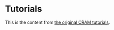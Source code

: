 # Tutorials

This is the content from [the original CRAM tutorials](https://cram-system.org/tutorials).
